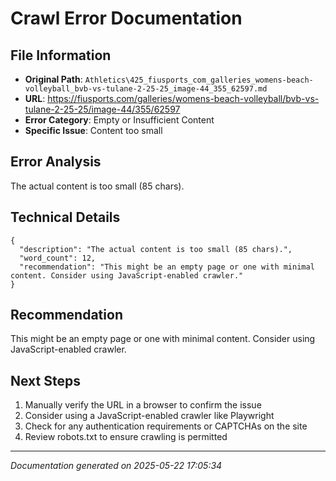 # Crawl Error Documentation

## File Information
- **Original Path**: `Athletics\425_fiusports_com_galleries_womens-beach-volleyball_bvb-vs-tulane-2-25-25_image-44_355_62597.md`
- **URL**: https://fiusports.com/galleries/womens-beach-volleyball/bvb-vs-tulane-2-25-25/image-44/355/62597
- **Error Category**: Empty or Insufficient Content
- **Specific Issue**: Content too small

## Error Analysis
The actual content is too small (85 chars).

## Technical Details
```
{
  "description": "The actual content is too small (85 chars).",
  "word_count": 12,
  "recommendation": "This might be an empty page or one with minimal content. Consider using JavaScript-enabled crawler."
}
```

## Recommendation
This might be an empty page or one with minimal content. Consider using JavaScript-enabled crawler.

## Next Steps
1. Manually verify the URL in a browser to confirm the issue
2. Consider using a JavaScript-enabled crawler like Playwright
3. Check for any authentication requirements or CAPTCHAs on the site
4. Review robots.txt to ensure crawling is permitted

---
*Documentation generated on 2025-05-22 17:05:34*
